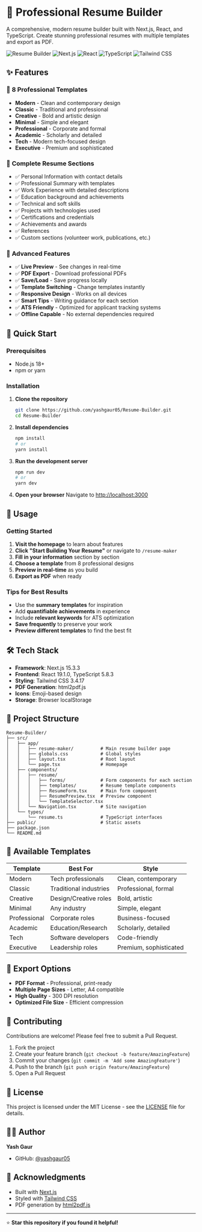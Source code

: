 # 📄 Professional Resume Builder

A comprehensive, modern resume builder built with Next.js, React, and TypeScript. Create stunning professional resumes with multiple templates and export as PDF.

![Resume Builder](https://img.shields.io/badge/Resume-Builder-blue)
![Next.js](https://img.shields.io/badge/Next.js-15.3.3-black)
![React](https://img.shields.io/badge/React-19.1.0-blue)
![TypeScript](https://img.shields.io/badge/TypeScript-5.8.3-blue)
![Tailwind CSS](https://img.shields.io/badge/Tailwind-3.4.17-blue)

## ✨ Features

### 🎨 **8 Professional Templates**
- **Modern** - Clean and contemporary design
- **Classic** - Traditional and professional
- **Creative** - Bold and artistic design
- **Minimal** - Simple and elegant
- **Professional** - Corporate and formal
- **Academic** - Scholarly and detailed
- **Tech** - Modern tech-focused design
- **Executive** - Premium and sophisticated

### 📝 **Complete Resume Sections**
- ✅ Personal Information with contact details
- ✅ Professional Summary with templates
- ✅ Work Experience with detailed descriptions
- ✅ Education background and achievements
- ✅ Technical and soft skills
- ✅ Projects with technologies used
- ✅ Certifications and credentials
- ✅ Achievements and awards
- ✅ References
- ✅ Custom sections (volunteer work, publications, etc.)

### 🚀 **Advanced Features**
- ✅ **Live Preview** - See changes in real-time
- ✅ **PDF Export** - Download professional PDFs
- ✅ **Save/Load** - Save progress locally
- ✅ **Template Switching** - Change templates instantly
- ✅ **Responsive Design** - Works on all devices
- ✅ **Smart Tips** - Writing guidance for each section
- ✅ **ATS Friendly** - Optimized for applicant tracking systems
- ✅ **Offline Capable** - No external dependencies required

## 🚀 Quick Start

### Prerequisites
- Node.js 18+ 
- npm or yarn

### Installation

1. **Clone the repository**
   ```bash
   git clone https://github.com/yashgaur05/Resume-Builder.git
   cd Resume-Builder
   ```

2. **Install dependencies**
   ```bash
   npm install
   # or
   yarn install
   ```

3. **Run the development server**
   ```bash
   npm run dev
   # or
   yarn dev
   ```

4. **Open your browser**
   Navigate to [http://localhost:3000](http://localhost:3000)

## 📱 Usage

### Getting Started
1. **Visit the homepage** to learn about features
2. **Click "Start Building Your Resume"** or navigate to `/resume-maker`
3. **Fill in your information** section by section
4. **Choose a template** from 8 professional designs
5. **Preview in real-time** as you build
6. **Export as PDF** when ready

### Tips for Best Results
- Use the **summary templates** for inspiration
- Add **quantifiable achievements** in experience
- Include **relevant keywords** for ATS optimization
- **Save frequently** to preserve your work
- **Preview different templates** to find the best fit

## 🛠️ Tech Stack

- **Framework**: Next.js 15.3.3
- **Frontend**: React 19.1.0, TypeScript 5.8.3
- **Styling**: Tailwind CSS 3.4.17
- **PDF Generation**: html2pdf.js
- **Icons**: Emoji-based design
- **Storage**: Browser localStorage

## 📁 Project Structure

```
Resume-Builder/
├── src/
│   ├── app/
│   │   ├── resume-maker/          # Main resume builder page
│   │   ├── globals.css            # Global styles
│   │   ├── layout.tsx             # Root layout
│   │   └── page.tsx               # Homepage
│   ├── components/
│   │   ├── resume/
│   │   │   ├── forms/             # Form components for each section
│   │   │   ├── templates/         # Resume template components
│   │   │   ├── ResumeForm.tsx     # Main form component
│   │   │   ├── ResumePreview.tsx  # Preview component
│   │   │   └── TemplateSelector.tsx
│   │   └── Navigation.tsx         # Site navigation
│   └── types/
│       └── resume.ts              # TypeScript interfaces
├── public/                        # Static assets
├── package.json
└── README.md
```

## 🎯 Available Templates

| Template | Best For | Style |
|----------|----------|-------|
| Modern | Tech professionals | Clean, contemporary |
| Classic | Traditional industries | Professional, formal |
| Creative | Design/Creative roles | Bold, artistic |
| Minimal | Any industry | Simple, elegant |
| Professional | Corporate roles | Business-focused |
| Academic | Education/Research | Scholarly, detailed |
| Tech | Software developers | Code-friendly |
| Executive | Leadership roles | Premium, sophisticated |

## 📄 Export Options

- **PDF Format** - Professional, print-ready
- **Multiple Page Sizes** - Letter, A4 compatible
- **High Quality** - 300 DPI resolution
- **Optimized File Size** - Efficient compression

## 🤝 Contributing

Contributions are welcome! Please feel free to submit a Pull Request.

1. Fork the project
2. Create your feature branch (`git checkout -b feature/AmazingFeature`)
3. Commit your changes (`git commit -m 'Add some AmazingFeature'`)
4. Push to the branch (`git push origin feature/AmazingFeature`)
5. Open a Pull Request

## 📝 License

This project is licensed under the MIT License - see the [LICENSE](LICENSE) file for details.

## 👨‍💻 Author

**Yash Gaur**
- GitHub: [@yashgaur05](https://github.com/yashgaur05)

## 🙏 Acknowledgments

- Built with [Next.js](https://nextjs.org/)
- Styled with [Tailwind CSS](https://tailwindcss.com/)
- PDF generation by [html2pdf.js](https://github.com/eKoopmans/html2pdf.js)

---

⭐ **Star this repository if you found it helpful!**
